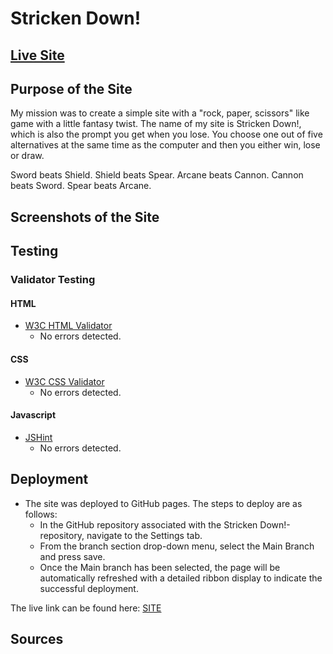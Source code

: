 # Stricken Down!

## [Live Site](https://rakdoslover.github.io/javascript-game-1/)

## Purpose of the Site

My mission was to create a simple site with a "rock, paper, scissors" like game
with a little fantasy twist.
The name of my site is Stricken Down!, which is also the prompt you get when you lose.
You choose one out of five alternatives at the same time as the computer and then
you either win, lose or draw.

Sword beats Shield.
Shield beats Spear.
Arcane beats Cannon.
Cannon beats Sword.
Spear beats Arcane.

## Screenshots of the Site


## Testing


### Validator Testing
#### HTML
- [W3C HTML Validator](https://validator.w3.org/)
  - No errors detected.

#### CSS
- [W3C CSS Validator](https://jigsaw.w3.org/css-validator/#validate_by_uri)
  - No errors detected.

#### Javascript
- [JSHint](https://jshint.com/)
  - No errors detected.

## Deployment
- The site was deployed to GitHub pages. The steps to deploy are as follows:
    - In the GitHub repository associated with the Stricken Down!-repository, navigate to the Settings tab.
    - From the branch section drop-down menu, select the Main Branch and press save.
    - Once the Main branch has been selected, the page will be automatically refreshed with a detailed ribbon display to indicate the successful deployment.

The live link can be found here: [SITE](https://rakdoslover.github.io/javascript-game-1/)

## Sources
